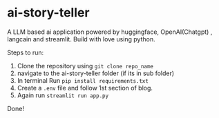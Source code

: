# ai-story-teller
A LLM based ai application powered by huggingface, OpenAI(Chatgpt) , langcain and streamlit. Build with love using python.

Steps to run:
1. Clone the repository using `git clone repo_name`
2. navigate to the ai-story-teller folder (if its in sub folder)
3. In terminal Run `pip install requirements.txt`
4. Create a `.env` file and follow 1st section of blog.
5. Again run   `streamlit run app.py`

Done!



